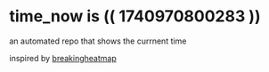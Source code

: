 # time_now is (( 1740970800283 ))

an automated repo that shows the currnent time

inspired by [breakingheatmap](https://github.com/breakingheatmap/breakingheatmap)